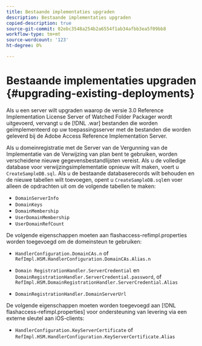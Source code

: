 ```yaml
---
title: Bestaande implementaties upgraden
description: Bestaande implementaties upgraden
copied-description: true
source-git-commit: 02ebc3548a254b2a6554f1ab34afbb3ea5f09bb8
workflow-type: tm+mt
source-wordcount: '123'
ht-degree: 0%

---
```


# Bestaande implementaties upgraden {#upgrading-existing-deployments}

Als u een server wilt upgraden waarop de versie 3.0 Reference Implementation License Server of Watched Folder Packager wordt uitgevoerd, vervangt u de [!DNL .war] bestanden die worden geïmplementeerd op uw toepassingsserver met de bestanden die worden geleverd bij de Adobe Access Reference Implementation Server.

Als u domeinregistratie met de Server van de Vergunning van de Implementatie van de Verwijzing van plan bent te gebruiken, worden verscheidene nieuwe gegevensbestandlijsten vereist. Als u de volledige database voor verwijzingsimplementatie opnieuw wilt maken, voert u `CreateSampleDB.sql`. Als u de bestaande databaserecords wilt behouden en de nieuwe tabellen wilt toevoegen, opent u `CreateSampleDB.sql`en voer alleen de opdrachten uit om de volgende tabellen te maken:

* `DomainServerInfo`
* `DomainKeys`
* `DomainMembership`
* `UserDomainMembership`
* `UserDomainRefCount`

De volgende eigenschappen moeten aan flashaccess-refimpl.properties worden toegevoegd om de domeinsteun te gebruiken:

* `HandlerConfiguration.DomainCAs.n` of `RefImpl.HSM.HandlerConfiguration.DomainCAs.Alias.n`

* `Domain RegistrationHandler.ServerCredential` en `DomainRegistrationHandler.ServerCredential.password`, of `RefImpl.HSM.DomainRegistrationHandler.ServerCredential.Alias`

* `DomainRegistrationHandler.DomainServerUrl`

De volgende eigenschappen moeten worden toegevoegd aan [!DNL flashaccess-refimpl.properties] voor ondersteuning van levering via een externe sleutel aan iOS-clients:

* `HandlerConfiguration.KeyServerCertificate` of `RefImpl.HSM.HandlerConfiguration.KeyServerCertificate.Alias`
